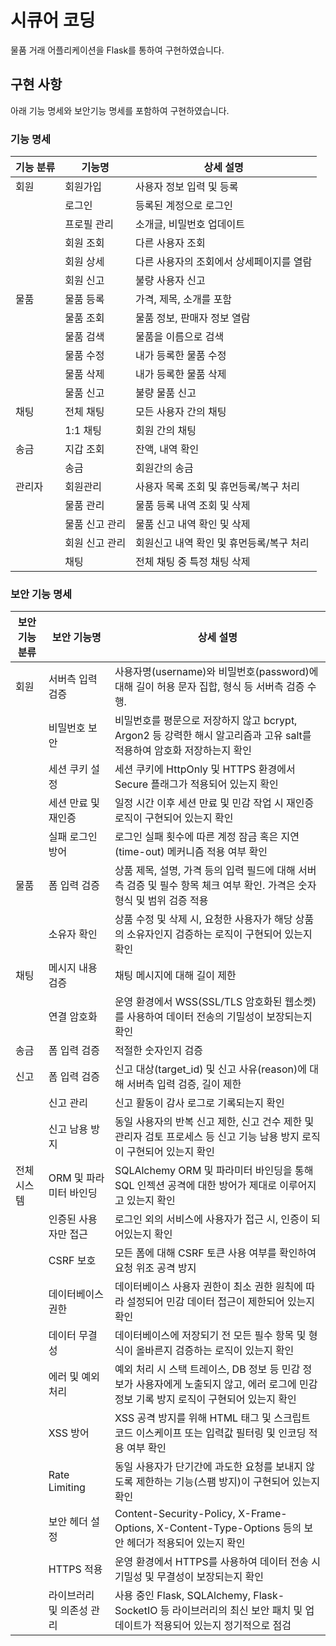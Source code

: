 # 시큐어 코딩

물품 거래 어플리케이션을 Flask를 통하여 구현하였습니다.

## 구현 사항

아래 기능 명세와 보안기능 명세를 포함하여 구현하였습니다.

### 기능 명세

| 기능 분류 | 기능명         | 상세 설명                                |
| --------- | -------------- | ---------------------------------------- |
| 회원      | 회원가입       | 사용자 정보 입력 및 등록                 |
|           | 로그인         | 등록된 계정으로 로그인                   |
|           | 프로필 관리    | 소개글, 비밀번호 업데이트                |
|           | 회원 조회      | 다른 사용자 조회                         |
|           | 회원 상세      | 다른 사용자의 조회에서 상세페이지를 열람 |
|           | 회원 신고      | 불량 사용자 신고                         |
| 물품      | 물품 등록      | 가격, 제목, 소개를 포함                  |
|           | 물품 조회      | 물품 정보, 판매자 정보 열람              |
|           | 물품 검색      | 물품을 이름으로 검색                     |
|           | 물품 수정      | 내가 등록한 물품 수정                    |
|           | 물품 삭제      | 내가 등록한 물품 삭제                    |
|           | 물품 신고      | 불량 물품 신고                           |
| 채팅      | 전체 채팅      | 모든 사용자 간의 채팅                    |
|           | 1:1 채팅       | 회원 간의 채팅                           |
| 송금      | 지갑 조회      | 잔액, 내역 확인                          |
|           | 송금           | 회원간의 송금                            |
| 관리자    | 회원관리       | 사용자 목록 조회 및 휴먼등록/복구 처리   |
|           | 물품 관리      | 물품 등록 내역 조회 및 삭제              |
|           | 물품 신고 관리 | 물품 신고 내역 확인 및 삭제              |
|           | 회원 신고 관리 | 회원신고 내역 확인 및 휴먼등록/복구 처리 |
|           | 채팅           | 전체 채팅 중 특정 채팅 삭제              |

### 보안 기능 명세

| 보안 기능 분류 | 보안 기능명               | 상세 설명                                                                                                                                |
| -------------- | ------------------------- | ---------------------------------------------------------------------------------------------------------------------------------------- |
| 회원           | 서버측 입력 검증          | 사용자명(username)와 비밀번호(password)에 대해 길이 허용 문자 집합, 형식 등 서버측 검증 수행.                                            |
|                | 비밀번호 보안             | 비밀번호를 평문으로 저장하지 않고 bcrypt, Argon2 등 강력한 해시 알고리즘과 고유 salt를 적용하여 암호화 저장하는지 확인                   |
|                | 세션 쿠키 설정            | 세션 쿠키에 HttpOnly 및 HTTPS 환경에서 Secure 플래그가 적용되어 있는지 확인                                                              |
|                | 세션 만료 및 재인증       | 일정 시간 이후 세션 만료 및 민감 작업 시 재인증 로직이 구현되어 있는지 확인                                                              |
|                | 실패 로그인 방어          | 로그인 실패 횟수에 따른 계정 잠금 혹은 지연(time-out) 메커니즘 적용 여부 확인                                                            |
| 물품           | 폼 입력 검증              | 상품 제목, 설명, 가격 등의 입력 필드에 대해 서버측 검증 및 필수 항목 체크 여부 확인. 가격은 숫자 형식 및 범위 검증 적용                  |
|                | 소유자 확인               | 상품 수정 및 삭제 시, 요청한 사용자가 해당 상품의 소유자인지 검증하는 로직이 구현되어 있는지 확인                                        |
| 채팅           | 메시지 내용 검증          | 채팅 메시지에 대해 길이 제한                                                                                                             |
|                | 연결 암호화               | 운영 환경에서 WSS(SSL/TLS 암호화된 웹소켓)를 사용하여 데이터 전송의 기밀성이 보장되는지 확인                                             |
| 송금           | 폼 입력 검증              | 적절한 숫자인지 검증                                                                                                                     |
| 신고           | 폼 입력 검증              | 신고 대상(target_id) 및 신고 사유(reason)에 대해 서버측 입력 검증, 길이 제한                                                             |
|                | 신고 관리                 | 신고 활동이 감사 로그로 기록되는지 확인                                                                                                  |
|                | 신고 남용 방지            | 동일 사용자의 반복 신고 제한, 신고 건수 제한 및 관리자 검토 프로세스 등 신고 기능 남용 방지 로직이 구현되어 있는지 확인                  |
| 전체 시스템    | ORM 및 파라미터 바인딩    | SQLAlchemy ORM 및 파라미터 바인딩을 통해 SQL 인젝션 공격에 대한 방어가 제대로 이루어지고 있는지 확인                                     |
|                | 인증된 사용자만 접근      | 로그인 외의 서비스에 사용자가 접근 시, 인증이 되어있는지 확인                                                                            |
|                | CSRF 보호                 | 모든 폼에 대해 CSRF 토큰 사용 여부를 확인하여 요청 위조 공격 방지                                                                        |
|                | 데이터베이스 권한         | 데이터베이스 사용자 권한이 최소 권한 원칙에 따라 설정되어 민감 데이터 접근이 제한되어 있는지 확인                                        |
|                | 데이터 무결성             | 데이터베이스에 저장되기 전 모든 필수 항목 및 형식이 올바른지 검증하는 로직이 있는지 확인                                                 |
|                | 에러 및 예외 처리         | 예외 처리 시 스택 트레이스, DB 정보 등 민감 정보가 사용자에게 노출되지 않고, 에러 로그에 민감 정보 기록 방지 로직이 구현되어 있는지 확인 |
|                | XSS 방어                  | XSS 공격 방지를 위해 HTML 태그 및 스크립트 코드 이스케이프 또는 입력값 필터링 및 인코딩 적용 여부 확인                                   |
|                | Rate Limiting             | 동일 사용자가 단기간에 과도한 요청를 보내지 않도록 제한하는 기능(스팸 방지)이 구현되어 있는지 확인                                       |
|                | 보안 헤더 설정            | Content-Security-Policy, X-Frame-Options, X-Content-Type-Options 등의 보안 헤더가 적용되어 있는지 확인                                   |
|                | HTTPS 적용                | 운영 환경에서 HTTPS를 사용하여 데이터 전송 시 기밀성 및 무결성이 보장되는지 확인                                                         |
|                | 라이브러리 및 의존성 관리 | 사용 중인 Flask, SQLAlchemy, Flask-SocketIO 등 라이브러리의 최신 보안 패치 및 업데이트가 적용되어 있는지 정기적으로 점검                 |
